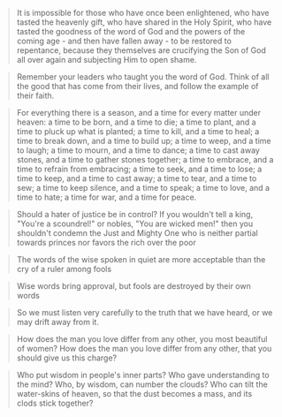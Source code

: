 >It is impossible for those who have once been enlightened, who have tasted the heavenly gift, 
who have shared in the Holy Spirit, who have tasted the goodness of the word of God and the powers of the coming age - and then have fallen away -
to be restored to repentance, because they themselves are crucifying the Son of God all over again and subjecting Him to open shame.

>Remember your leaders who taught you the word of God. Think of all the good that has come from their lives, and follow the example of their faith.

>For everything there is a season, and a time for every matter under heaven:
a time to be born, and a time to die;
a time to plant, and a time to pluck up what is planted;
a time to kill, and a time to heal;
a time to break down, and a time to build up;
a time to weep, and a time to laugh;
a time to mourn, and a time to dance;
a time to cast away stones, and a time to gather stones together;
a time to embrace, and a time to refrain from embracing;
a time to seek, and a time to lose;
a time to keep, and a time to cast away;
a time to tear, and a time to sew;
a time to keep silence, and a time to speak;
a time to love, and a time to hate;
a time for war, and a time for peace.

>Should a hater of justice be in control?
If you wouldn't tell a king, "You're a scoundrel!"
or nobles, "You are wicked men!"
then you shouldn't condemn the Just and Mighty One
who is neither partial towards princes
nor favors the rich over the poor

>The words of the wise spoken in quiet are more acceptable than the cry of a ruler among fools    

>Wise words bring approval, but fools are destroyed by their own words

>So we must listen very carefully  to the truth that we have heard, or we may drift away from it.

>How does the man you love differ from any other,
you most beautiful of women?
How does the man you love differ from any other,
that you should give us this charge?

>Who put wisdom in people's inner parts?
Who gave understanding to the mind?
Who, by wisdom, can number the clouds?
Who can tilt the water-skins of heaven,
so that the dust becomes a mass,
and its clods stick together?
